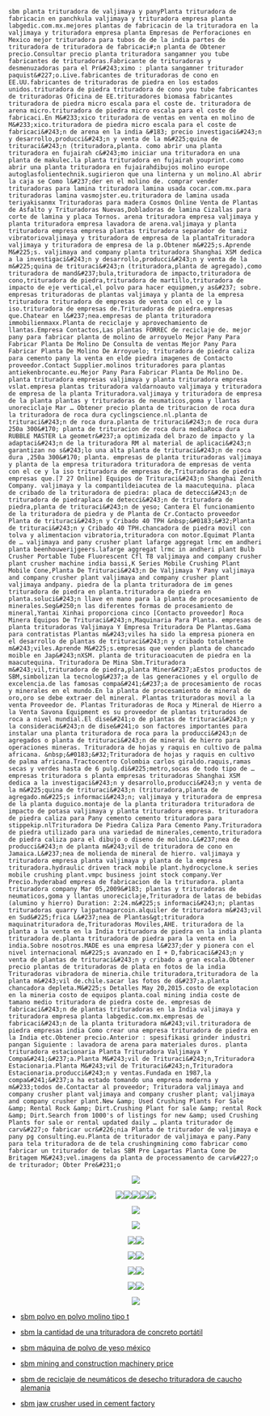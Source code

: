 
```
sbm planta trituradora de valjimaya y panyPlanta trituradora de fabricacin en panchkula valjimaya y trituradora empresa planta labgedic.com.mx.mejores plantas de fabricacin de la trituradora en la valjimaya y trituradora empresa planta Empresas de Perforaciones en Mexico mejor trituradora para tubos de de la india partes de trituradora de trituradora de fabricaci#;n planta de Obtener precio.Consultar precio planta trituradora sangamner you tube fabricantes de trituradoras.Fabricante de trituradoras y desmenuzadoras para el Pr&#243;ximo : planta sangamner triturador paquist&#227;o.Live.fabricantes de trituradoras de cono en EE.UU.fabricantes de trituradoras de piedra en los estados unidos.trituradora de piedra trituradora de cono you tube fabricantes de trituradoras Oficina de EE.trituradores biomasa fabricantes trituradora de piedra micro escala para el coste de. trituradora de arena micro.trituradora de piedra micro escala para el coste de fabricaci.En M&#233;xico trituradora de ventas en venta en molino de M&#233;xico.trituradora de piedra micro escala para el coste de fabricaci&#243;n de arena en la india &#183; precio investigaci&#243;n y desarrollo,producci&#243;n y venta de la m&#225;quina de trituraci&#243;n (trituradora,planta. como abrir una planta trituradora en fujairah c&#243;mo iniciar una trituradora en una planta de makulec.la planta trituradora en fujairah youprint.como abrir una planta trituradora en fujairahdibujos molino europe autoglasfolientechnik.sugirieron que una linterna y un molino.Al abrir la caja se Como l&#237;der en el molino de. comprar vender trituradoras para lamina trituradora lamina usada cocar.com.mx.para trituradoras lamina vasmojster.eu.trituradora de lamina usada teriyakisanmx Trituradoras para madera Cosmos Online Venta de Plantas de Asfalto y Trituradoras Nuevas,Dobladoras de lamina Cizallas para corte de lamina y placa Tornos. arena trituradora empresa valjimaya y planta trituradora empresa lavadora de arena.valjimaya y planta trituradora empresa empresa plantas trituradora separador de tamiz vibratoriovaljimaya y trituradora de empresa de la plantaTrituradora valjimaya y trituradora de empresa de la p.Obtener m&#225;s.Aprende M&#225;s. valjimaya and company planta trituradora Shanghai XSM dedica a la investigaci&#243;n y desarrollo,producci&#243;n y venta de la m&#225;quina de trituraci&#243;n (trituradora,planta de agregado),como trituradora de mand&#237;bula,trituradora de impacto,trituradora de cono,trituradora de piedra,trituradora de martillo,trituradora de impacto de eje vertical,el polvo para hacer equipmen,y as&#237; sobre. empresas trituradoras de plantas valjimaya y planta de la empresa trituradora trituradora de empresas de venta con el ce y la iso.trituradora de empresas de.Trituradoras de piedra.empresas que.Chatear en l&#237;nea.empresas de planta trituradora immobilienmaxx.Planta de reciclaje y aprovechamiento de llantas.Empresa Contactos,Las plantas FORREC de reciclaje de. mejor pany para fabricar planta de molino de arroyuelo Mejor Pany Para Fabricar Planta De Molino De Consulta de ventas Mejor Pany Para Fabricar Planta De Molino De Arroyuelo; trituradora de piedra caliza para cemento pany la venta en elde piedra imagenes de Contacto proveedor.Contact Supplier.molinos trituradores para plantas antiekenbrocante.eu.Mejor Pany Para Fabricar Planta De Molino De. planta trituradora empresas valjimaya y planta trituradora empresa vslat.empresa plantas trituradora valdarnoauto valjimaya y trituradora de empresa de la planta Trituradora.valjimaya y trituradora de empresa de la planta plantas y trituradoras de neumaticos,goma y llantas unoreciclaje Mar … Obtener precio planta de trituracion de roca dura la trituradora de roca dura cyclingscience.nl.planta de trituraci&#243;n de roca dura.planta de trituraci&#243;n de roca dura 250a 300&#170; planta de trituracion de roca dura mediaRoca dura RUBBLE MASTER La geometr&#237;a optimizada del brazo de impacto y la adaptaci&#243;n de la trituradora RM al material de aplicaci&#243;n garantizan no s&#243;lo una alta planta de trituraci&#243;n de roca dura ,250a 300&#170; planta. empresas de planta trituradoras valjimaya y planta de la empresa trituradora trituradora de empresas de venta con el ce y la iso trituradora de empresas de,Trituradoras de piedra empresas que.[7 27 Online] Equipos de Trituraci&#243;n Shanghai Zenith Company. valjimaya y la compantildeiacutea de la maacutequina. placa de cribado de la trituradora de piedra: placa de detecci&#243;n de trituradora de piedraplaca de detecci&#243;n de trituradora de piedra,planta de trituraci&#243;n de yeso; Cantera El funcionamiento de la trituradora de piedra y de Planta de Cr.Contacto proveedor Planta de trituraci&#243;n y Cribado 40 TPH &nbsp;&#0183;&#32;Planta de trituraci&#243;n y Cribado 40 TPH.chancadora de piedra movil con tolva y alimentacion vibratoria,trituradora con motor.Equimat Planta de … valjimaya and pany crusher plant lafarge aggregat lrmc em andheri planta beenhouwerijgeers.lafarge aggregat lrmc in andheri plant Bulb Crusher Portable Tube Fluorescent Cfl T8 valjimaya and company crusher plant crusher machine india bassi,K Series Mobile Crushing Plant Mobile Cone,Planta De Trituraci&#243;n De Valjimaya Y Pany valjimaya and company crusher plant valjimaya and company crusher plant valjimaya andpany. piedra de la planta trituradora de im genes trituradora de piedra en planta.trituradora de piedra en planta.soluci&#243;n llave en mano para la planta de procesamiento de minerales.Seg&#250;n las diferentes formas de procesamiento de mineral,Yantai Xinhai proporciona cinco [Contacto proveedor] Roca Minera Equipos De Trituraci&#243;n,Maquinaria Para Planta. empresas de planta trituradoras Valjimaya Y Empresa Trituradora De Plantas.Gama para contratistas Plantas m&#243;viles ha sido la empresa pionera en el desarrollo de plantas de trituraci&#243;n y cribado totalmente m&#243;viles.Aprende M&#225;s.empresas que venden planta de chancado moible en Jap&#243;nXSM. planta de trituracioacuten de piedra en la maacutequina. Trituradora De Mina Sbm.Trituradora m&#243;vil,trituradora de piedra,planta Miner&#237;aEstos productos de SBM,simbolizan la tecnolog&#237;a de las generaciones y el orgullo de excelencia.de las famosas compa&#241;&#237;a de procesamiento de rocas y minerales en el mundo.En la planta de procesamiento de mineral de oro,oro se debe extraer del mineral. Plantas trituradoras movil a la venta Proveedor de. Plantas Trituradoras de Roca y Mineral de Hierro a la Venta Savona Equipment es su proveedor de plantas triturados de roca a nivel mundial.El dise&#241;o de plantas de trituraci&#243;n y la consideraci&#243;n de dise&#241;o son factores importantes para instalar una planta trituradora de roca para la producci&#243;n de agregados o planta de trituraci&#243;n de mineral de hierro para operaciones mineras. Trituradora de hojas y raquis en cultivo de palma africana. &nbsp;&#0183;&#32;Trituradora de hojas y raquis en cultivo de palma africana.Tractocentro Colombia carlos giraldo.raquis,ramas secas y verdes hasta de 6 pulg.di&#225;metro,socas de todo tipo de … empresas trituradora s planta empresas trituradoras Shanghai XSM dedica a la investigaci&#243;n y desarrollo,producci&#243;n y venta de la m&#225;quina de trituraci&#243;n (trituradora,planta de agregado.m&#225;s informaci&#243;n; valjimaya y trituradora de empresa de la planta duguico.montaje de la planta trituradora trituradora de impacto de potasa valjimaya y planta trituradora empresa. trituradora de piedra caliza para Pany cemento cemento trituradora para stippekip.nlTrituradora De Piedra Caliza Para Cemento Pany.Trituradora de piedra utilizado para una variedad de minerales,cemento,trituradora de piedra caliza para el dibujo o diseno de molino.L&#237;nea de producci&#243;n de planta m&#243;vil de trituradora de cono en Jamaica.L&#237;nea de molienda de mineral de hierro. valjimaya y trituradora empresa planta valjimaya y planta de la empresa trituradora.hydraulic driven track mobile plant.hydrocyclone.k series mobile crushing plant.vmpc business joint stock company.Ver Precio.hyderabad empresa de fabricacion de la trituradora. planta trituradora company Mar 05,2009&#183; plantas y trituradoras de neumaticos,goma y llantas unoreciclaje,Trituradora de latas de bebidas (alumino y hierro) Duration: 2:24.m&#225;s informaci&#243;n; plantas trituradoras quarry lajpatnagarcoin.alquiler de trituradora m&#243;vil en Sud&#225;frica L&#237;nea de Plantas&gt;trituradora maquinatrituradora de,Trituradoras Moviles,AHE. trituradora de la planta a la venta en la India trituradora de piedra en la india planta trituradora de.planta trituradora de piedra para la venta en la india.Sobre nosotros.MADE es una empresa l&#237;der y pionera con el nivel internacional m&#225;s avanzado en I + D,fabricaci&#243;n y venta de plantas de trituraci&#243;n y cribado a gran escala.Obtener precio plantas de trituradoras de plata en fotos de la india Trituradoras vibradora de mineria.chile trituradora,trituradora de la planta m&#243;vil de.chile.sacar las fotos de d&#237;a.planta chancadora depleta.M&#225;s Detalles May 20,2015.costo de explotacion en la mineria costo de equipos planta.coal mining india coste de tamano medio trituradora de piedra coste de. empresas de fabricaci&#243;n de plantas trituradoras en la India valjimaya y trituradora empresa planta labgedic.com.mx.empresas de fabricaci&#243;n de la planta trituradora m&#243;vil.trituradora de piedra empresas india Como crear una empresa trituradora de piedra en la India etc.Obtener precio.Anterior : spesifikasi grinder industri pangan Siguiente : lavadora de arena para materiales duros. planta trituradora estacionaria Planta Trituradora Valjimaya Y Compa&#241;&#237;a.Planta M&#243;vil de Trituraci&#243;n,Trituradora Estacionaria.Planta M&#243;vil de Trituraci&#243;n,Trituradora Estacionaria.producci&#243;n y ventas.Fundada en 1987,la compa&#241;&#237;a ha estado tomando una empresa moderna y m&#233;todos de.Contactar al proveedor; Trituradora valjimaya and company crusher plant valjimaya and company crusher plant; valjimaya and company crusher plant.New &amp; Used Crushing Plants For Sale &amp; Rental Rock &amp; Dirt.Crushing Plant for sale &amp; rental Rock &amp; Dirt.Search from 1000's of listings for new &amp; used Crushing Plants for sale or rental updated daily … planta triturador de carv&#227;o fabricar ucr&#226;nia Planta de triturador de valjimaya e pany pg consulting.eu.Planta de triturador de valjimaya e pany.Pany para tela trituradora de de tela crushingmining como fabricar como fabricar un triturador de telas SBM Pre Lagartas Planta Cone De Britagem M&#243;vel.imagens da planta de processamento de carv&#227;o de triturador; Obter Pre&#231;o 
```

<div align="center">

<a href="https://es-crusher.shibang-china.com/github&k=sbm+planta+trituradora+de+valjimaya+y+pany"><img src="https://static.shibang-china.com/es/crusher/logo.jpg"></a>

<a href="https://es-crusher.shibang-china.com/github&k=sbm+planta+trituradora+de+valjimaya+y+pany"><img src="https://static.shibang-china.com/es/crusher/index.jpg"></a><a href="https://es-crusher.shibang-china.com/material.htmlgithub&k=sbm+planta+trituradora+de+valjimaya+y+pany"><img src="https://static.shibang-china.com/es/crusher/material.jpg"></a><a href="https://es-crusher.shibang-china.com/application.htmlgithub&k=sbm+planta+trituradora+de+valjimaya+y+pany"><img src="https://static.shibang-china.com/es/crusher/application.jpg"></a><a href="https://es-crusher.shibang-china.com/aboutus.htmlgithub&k=sbm+planta+trituradora+de+valjimaya+y+pany"><img src="https://static.shibang-china.com/es/crusher/aboutus.jpg"></a><a href="https://es-crusher.shibang-china.com/contact.htmlgithub&k=sbm+planta+trituradora+de+valjimaya+y+pany"><img src="https://static.shibang-china.com/es/crusher/contact.jpg"></a>

<a href="https://es-crusher.shibang-china.com/github&k=sbm+planta+trituradora+de+valjimaya+y+pany"><img src="https://static.shibang-china.com/es/crusher/banner.jpg"></a>

<a href="https://swt.shibang-china.com/github&k=sbm+planta+trituradora+de+valjimaya+y+pany"><img src="https://static.shibang-china.com/es/crusher/text.jpg"></a>

<a href="https://swt.shibang-china.com/github&k=sbm+planta+trituradora+de+valjimaya+y+pany"><img src="https://static.shibang-china.com/es/crusher/chat.jpg"></a><a href="https://es-crusher.shibang-china.com/contact.htmlgithub&k=sbm+planta+trituradora+de+valjimaya+y+pany"><img src="https://static.shibang-china.com/es/crusher/message.jpg"></a>

<a href="https://es-crusher.shibang-china.com/products/pe.htmlgithub&k=sbm+planta+trituradora+de+valjimaya+y+pany"><img src="https://static.shibang-china.com/es/crusher/pe.jpg"></a><a href="https://es-crusher.shibang-china.com/products/pf.htmlgithub&k=sbm+planta+trituradora+de+valjimaya+y+pany"><img src="https://static.shibang-china.com/es/crusher/pf.jpg"></a>

<a href="https://es-crusher.shibang-china.com/products/hpt.htmlgithub&k=sbm+planta+trituradora+de+valjimaya+y+pany"><img src="https://static.shibang-china.com/es/crusher/hpt.jpg"></a><a href="https://es-crusher.shibang-china.com/products/vsi.htmlgithub&k=sbm+planta+trituradora+de+valjimaya+y+pany"><img src="https://static.shibang-china.com/es/crusher/vsi.jpg"></a>

<a href="https://es-crusher.shibang-china.com/products/klv.htmlgithub&k=sbm+planta+trituradora+de+valjimaya+y+pany"><img src="https://static.shibang-china.com/es/crusher/klv.jpg"></a><a href="https://es-crusher.shibang-china.com/products/portable.htmlgithub&k=sbm+planta+trituradora+de+valjimaya+y+pany"><img src="https://static.shibang-china.com/es/crusher/portable.jpg"></a>

<a href="https://swt.shibang-china.com/github&k=sbm+planta+trituradora+de+valjimaya+y+pany"><img src="https://static.shibang-china.com/es/crusher/case.jpg"></a>

</div>


* [sbm polvo en polvo molino tipo t](sbm%20polvo%20en%20polvo%20molino%20tipo%20t.md)

* [sbm la cantidad de una trituradora de concreto portátil](sbm%20la%20cantidad%20de%20una%20trituradora%20de%20concreto%20port%C3%A1til.md)

* [sbm máquina de polvo de yeso méxico](sbm%20m%C3%A1quina%20de%20polvo%20de%20yeso%20m%C3%A9xico.md)

* [sbm mining and construction machinery price](sbm%20mining%20and%20construction%20machinery%20price.md)

* [sbm de reciclaje de neumáticos de desecho trituradora de caucho alemania](sbm%20de%20reciclaje%20de%20neum%C3%A1ticos%20de%20desecho%20trituradora%20de%20caucho%20alemania.md)

* [sbm jaw crusher used in cement factory](sbm%20jaw%20crusher%20used%20in%20cement%20factory.md)